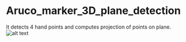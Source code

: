 # Aruco_marker_3D_plane_detection
It detects 4 hand points and computes projection of points on plane.
![alt text](https://github.com/davidmartinez13/Aruco_marker_3D_plane_detection/blob/main/plane_detection.png)
